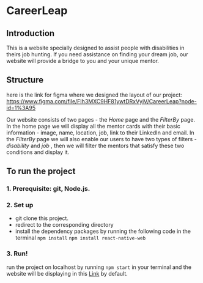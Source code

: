 # CareerLeap

## Introduction

This is a website specially designed to assist people with disabilities in theirs job hunting. If you need assistance on finding your dream job, our website will provide a bridge to you and your unique mentor.

## Structure

here is the link for figma where we designed the layout of our project: https://www.figma.com/file/FIh3MXC9HF81ywtDRxVyiV/CareerLeap?node-id=1%3A95

Our website consists of two pages - the _Home_ page and the _FilterBy_ page. In the home page we will display all the mentor cards with their basic information - image, name, location, job, link to their LinkedIn and email. In the _FilterBy_ page we will also enable our users to have two types of filters - _disability_ and _job_ , then we will filter the mentors that satisfy these two conditions and display it.

## To run the project

### 1. Prerequisite: git, Node.js.

### 2. Set up

- git clone this project.
- redirect to the corresponding directory
- install the dependency packages by running the following code in the terminal `npm install` `npm install react-native-web`

### 3. Run!

run the project on localhost by running `npm start` in your terminal and the website will be displaying in this [Link](http://localhost:3000/) by default.

